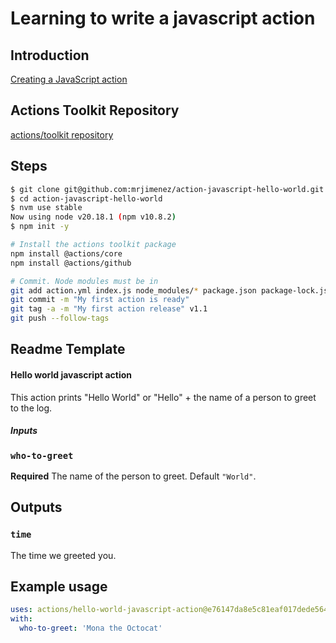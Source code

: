 # Learning to write a javascript action <!-- omit in toc -->

## Introduction

[Creating a JavaScript action](https://docs.github.com/en/actions/sharing-automations/creating-actions/creating-a-javascript-action)

## Actions Toolkit Repository

[actions/toolkit repository](https://github.com/actions/toolkit)

## Steps

```bash
$ git clone git@github.com:mrjimenez/action-javascript-hello-world.git
$ cd action-javascript-hello-world
$ nvm use stable
Now using node v20.18.1 (npm v10.8.2)
$ npm init -y

# Install the actions toolkit package
npm install @actions/core
npm install @actions/github

# Commit. Node modules must be in
git add action.yml index.js node_modules/* package.json package-lock.json README.md
git commit -m "My first action is ready"
git tag -a -m "My first action release" v1.1
git push --follow-tags
```

## Readme Template

#### Hello world javascript action

This action prints "Hello World" or "Hello" + the name of a person to greet to the log.

##### Inputs

### `who-to-greet`

**Required** The name of the person to greet. Default `"World"`.

## Outputs

### `time`

The time we greeted you.

## Example usage

```yaml
uses: actions/hello-world-javascript-action@e76147da8e5c81eaf017dede5645551d4b94427b
with:
  who-to-greet: 'Mona the Octocat'
```
